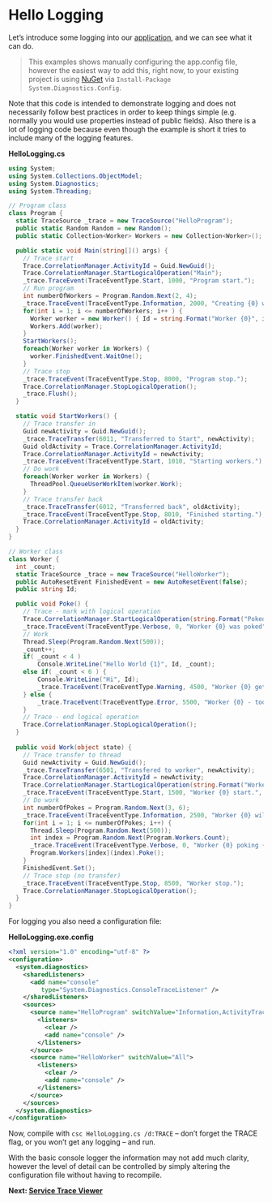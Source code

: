 # Hello Logging

Let’s introduce some logging into our [application](Logging-Primer), and we can see what it can do.

> This examples shows manually configuring the app.config file, however the easiest way to add this, right now, to your existing project is using [NuGet](http://nuget.org) via `Install-Package System.Diagnostics.Config`.

Note that this code is intended to demonstrate logging and does not necessarily follow best practices in order to keep things simple (e.g. normally you would use properties instead of public fields). Also there is a lot of logging code because even though the example is short it tries to include many of the logging features.

**HelloLogging.cs**
```c#
using System;
using System.Collections.ObjectModel;
using System.Diagnostics;
using System.Threading;

// Program class
class Program {
  static TraceSource _trace = new TraceSource("HelloProgram");
  public static Random Random = new Random();
  public static Collection<Worker> Workers = new Collection<Worker>();

  public static void Main(string[]() args) {
    // Trace start
    Trace.CorrelationManager.ActivityId = Guid.NewGuid();
    Trace.CorrelationManager.StartLogicalOperation("Main");
    _trace.TraceEvent(TraceEventType.Start, 1000, "Program start.");
    // Run program
    int numberOfWorkers = Program.Random.Next(2, 4);
    _trace.TraceEvent(TraceEventType.Information, 2000, "Creating {0} workers", numberOfWorkers);
    for(int i = 1; i <= numberOfWorkers; i++ ) {
      Worker worker = new Worker() { Id = string.Format("Worker {0}", i) };
      Workers.Add(worker);
    }
    StartWorkers();
    foreach(Worker worker in Workers) {
      worker.FinishedEvent.WaitOne();
    }
    // Trace stop
    _trace.TraceEvent(TraceEventType.Stop, 8000, "Program stop.");
    Trace.CorrelationManager.StopLogicalOperation();
    _trace.Flush();
  }

  static void StartWorkers() {
    // Trace transfer in
    Guid newActivity = Guid.NewGuid();
    _trace.TraceTransfer(6011, "Transferred to Start", newActivity);
    Guid oldActivity = Trace.CorrelationManager.ActivityId;
    Trace.CorrelationManager.ActivityId = newActivity;
    _trace.TraceEvent(TraceEventType.Start, 1010, "Starting workers.");
    // Do work
    foreach(Worker worker in Workers) {
      ThreadPool.QueueUserWorkItem(worker.Work);
    }
    // Trace transfer back
    _trace.TraceTransfer(6012, "Transferred back", oldActivity);
    _trace.TraceEvent(TraceEventType.Stop, 8010, "Finished starting.");
    Trace.CorrelationManager.ActivityId = oldActivity;
  }
}

// Worker class
class Worker {
  int _count;
  static TraceSource _trace = new TraceSource("HelloWorker");
  public AutoResetEvent FinishedEvent = new AutoResetEvent(false);
  public string Id;

  public void Poke() {
    // Trace - mark with logical operation
    Trace.CorrelationManager.StartLogicalOperation(string.Format("Poked:{0}", Id));
    _trace.TraceEvent(TraceEventType.Verbose, 0, "Worker {0} was poked", Id);
    // Work
    Thread.Sleep(Program.Random.Next(500));
    _count++;
    if( _count < 4 )
        Console.WriteLine("Hello World {1}", Id, _count);
    else if( _count < 6 ) {
        Console.WriteLine("Hi", Id);
        _trace.TraceEvent(TraceEventType.Warning, 4500, "Worker {0} getting annoyed", Id);
    } else {
        _trace.TraceEvent(TraceEventType.Error, 5500, "Worker {0} - too many pokes", Id);
    }
    // Trace - end logical operation
    Trace.CorrelationManager.StopLogicalOperation();
  }
  
  public void Work(object state) {
    // Trace transfer to thread
    Guid newActivity = Guid.NewGuid();
    _trace.TraceTransfer(6501, "Transfered to worker", newActivity);
    Trace.CorrelationManager.ActivityId = newActivity;
    Trace.CorrelationManager.StartLogicalOperation(string.Format("Worker:{0}", Id));
    _trace.TraceEvent(TraceEventType.Start, 1500, "Worker {0} start.", Id);
    // Do work
    int numberOfPokes = Program.Random.Next(3, 6);
    _trace.TraceEvent(TraceEventType.Information, 2500, "Worker {0} will poke {1} times", Id, numberOfPokes);
    for(int i = 1; i <= numberOfPokes; i++) {
      Thread.Sleep(Program.Random.Next(500));
      int index = Program.Random.Next(Program.Workers.Count);
      _trace.TraceEvent(TraceEventType.Verbose, 0, "Worker {0} poking {1}", Id, Program.Workers[index](index).Id);
      Program.Workers[index](index).Poke();
    }
    FinishedEvent.Set();
    // Trace stop (no transfer)
    _trace.TraceEvent(TraceEventType.Stop, 8500, "Worker stop.");
    Trace.CorrelationManager.StopLogicalOperation();
  }
}
```

For logging you also need a configuration file:

**HelloLogging.exe.config**
```xml
<?xml version="1.0" encoding="utf-8" ?>
<configuration>
  <system.diagnostics>
    <sharedListeners>
      <add name="console"
         type="System.Diagnostics.ConsoleTraceListener" />
    </sharedListeners>
    <sources>
      <source name="HelloProgram" switchValue="Information,ActivityTracing">
        <listeners>
          <clear />
          <add name="console" />
        </listeners>
      </source>
      <source name="HelloWorker" switchValue="All">
        <listeners>
          <clear />
          <add name="console" />
        </listeners>
      </source>
    </sources>
  </system.diagnostics>
</configuration>
```

Now, compile with `csc HelloLogging.cs /d:TRACE` – don’t forget the TRACE flag, or you won’t get any logging – and run.

With the basic console logger the information may not add much clarity, however the level of detail can be controlled by simply altering the configuration file without having to recompile.

**Next: [Service Trace Viewer](Service-Trace-Viewer)**

